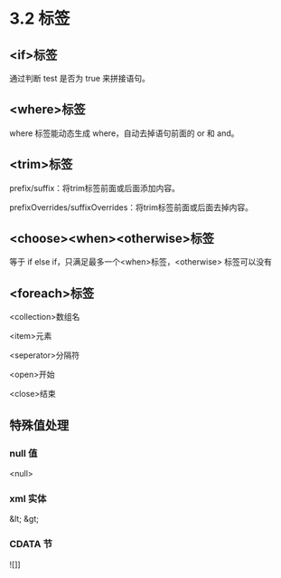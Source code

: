 # 3.2 标签

## \<if>标签

通过判断 test 是否为 true 来拼接语句。

## \<where>标签

where 标签能动态生成 where，自动去掉语句前面的 or 和 and。

## \<trim>标签

prefix/suffix：将trim标签前面或后面添加内容。

prefixOverrides/suffixOverrides：将trim标签前面或后面去掉内容。

## \<choose>\<when>\<otherwise>标签

等于 if else if，只满足最多一个\<when>标签，\<otherwise> 标签可以没有

## \<foreach>标签

\<collection>数组名

\<item>元素

\<seperator>分隔符

\<open>开始

\<close>结束

## 特殊值处理

### null 值

\<null>

### xml 实体

\&lt;   \&gt;

### CDATA 节

![]]
